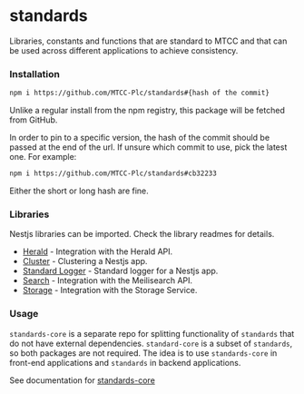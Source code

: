 # standards

Libraries, constants and functions that are standard to MTCC and that can be used across different applications to achieve consistency.

### Installation

```sh
npm i https://github.com/MTCC-Plc/standards#{hash of the commit}
```

Unlike a regular install from the npm registry, this package will be fetched from GitHub.

In order to pin to a specific version, the hash of the commit should be passed at the end of the url. If unsure which commit to use, pick the latest one. For example:

```sh
npm i https://github.com/MTCC-Plc/standards#cb32233
```

Either the short or long hash are fine.

### Libraries

Nestjs libraries can be imported.
Check the library readmes for details.

- [Herald](./src/libs/herald/README.md) - Integration with the Herald API.
- [Cluster](./src/libs/cluster/README.md) - Clustering a Nestjs app.
- [Standard Logger](./src/libs/logger/README.md) - Standard logger for a Nestjs app.
- [Search](./src/libs/search/README.md) - Integration with the Meilisearch API.
- [Storage](./src/libs/storage/README.md) - Integration with the Storage Service.

### Usage

`standards-core` is a separate repo for splitting functionality
of `standards` that do not have external dependencies.
`standard-core` is a subset of `standards`, so both packages are not required.
The idea is to use `standards-core` in front-end applications and `standards` in backend applications.

See documentation for [standards-core](https://github.com/MTCC-Plc/standards-core/blob/main/README.md#Usage)
